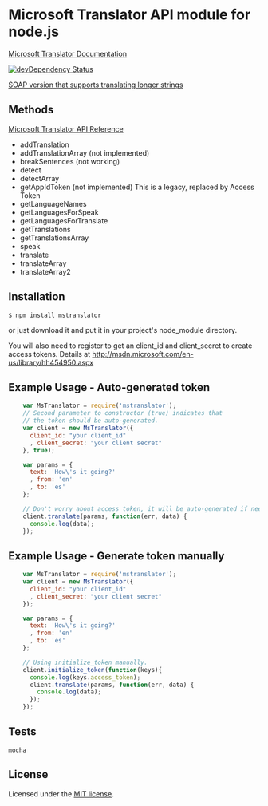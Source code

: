 # Microsoft Translator API module for node.js

  [Microsoft Translator Documentation](http://msdn.microsoft.com/en-us/library/dd576287.aspx)

[![devDependency Status](https://david-dm.org/nanek/mstranslator/dev-status.svg)](https://david-dm.org/nanek/mstranslator#info=devDependencies)

[SOAP version that supports translating longer strings](https://github.com/tommedema/node-mstranslate-soap)

## Methods

  [Microsoft Translator API Reference](http://msdn.microsoft.com/en-us/library/ff512404.aspx)

  * addTranslation
  * addTranslationArray (not implemented)
  * breakSentences (not working)
  * detect
  * detectArray
  * getAppIdToken (not implemented) This is a legacy, replaced by
    Access Token
  * getLanguageNames
  * getLanguagesForSpeak
  * getLanguagesForTranslate
  * getTranslations
  * getTranslationsArray
  * speak
  * translate
  * translateArray
  * translateArray2

## Installation

    $ npm install mstranslator


or just download it and put it in your project's node_module directory.

You will also need to register to get an client_id and client_secret to
create access tokens. Details at http://msdn.microsoft.com/en-us/library/hh454950.aspx

## Example Usage - Auto-generated token

```js
    var MsTranslator = require('mstranslator');
    // Second parameter to constructor (true) indicates that
    // the token should be auto-generated.
    var client = new MsTranslator({
      client_id: "your client_id"
      , client_secret: "your client secret"
    }, true);

    var params = {
      text: 'How\'s it going?'
      , from: 'en'
      , to: 'es'
    };

    // Don't worry about access token, it will be auto-generated if needed.
    client.translate(params, function(err, data) {
      console.log(data);
    });
```

## Example Usage - Generate token manually

```js
    var MsTranslator = require('mstranslator');
    var client = new MsTranslator({
      client_id: "your client_id"
      , client_secret: "your client secret"
    });

    var params = {
      text: 'How\'s it going?'
      , from: 'en'
      , to: 'es'
    };

    // Using initialize_token manually.
    client.initialize_token(function(keys){
      console.log(keys.access_token);
      client.translate(params, function(err, data) {
        console.log(data);
      });
    });
```


## Tests

    mocha


## License

Licensed under the [MIT license](LICENSE-MIT).

